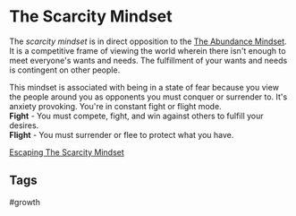 # The Scarcity Mindset

The *scarcity mindset* is in direct opposition to the [The Abundance Mindset](../202308040125/README.md). It is a competitive frame of viewing the world wherein there isn't enough to meet everyone's wants and needs. The fulfillment of your wants and needs is contingent on other people.  

This mindset is associated with being in a state of fear because you view the people around you as opponents you must conquer or surrender to. It's anxiety provoking. You're in constant fight or flight mode.  
**Fight** - You must compete, fight, and win against others to fulfill your desires.  
**Flight** - You must surrender or flee to protect what you have.  

[Escaping The Scarcity Mindset](../202308041621/README.md)

## Tags
#growth
